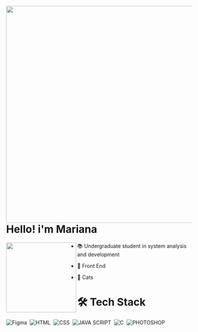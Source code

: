 <img align="right" height="590em"
src="https://raw.githubusercontent.com/gist/rosearerosiesdev/146c0f900e94b71d3dcd07492ace3d0f/raw/913774414a26e1cf1f88f431de51d55f22627d75/githubcard.svg">
<h1 align="left"> Hello! i'm Mariana </h1>
<img align="left" src="https://user-images.githubusercontent.com/74038190/212750155-3ceddfbd-19d3-40a3-87af-8d329c8323c4.gif" height="190px" weight="400px">

- 📚 Undergraduate student in system analysis and development

- 💜 Front End

- 💞️ Cats

<h1 align="left"> 🛠 Tech Stack</h1>

![Figma](https://img.shields.io/badge/Figma-F24E1E?style=for-the-badge&logo=figma&logoColor=white)&nbsp;
![HTML](https://img.shields.io/badge/HTML5-E34F26?style=for-the-badge&logo=html5&logoColor=white)&nbsp;
![CSS](https://img.shields.io/badge/CSS3-1572B6?style=for-the-badge&logo=css3&logoColor=white)&nbsp;
![JAVA SCRIPT](https://img.shields.io/badge/JavaScript-323330?style=for-the-badge&logo=javascript&logoColor=F7DF1E)&nbsp;
![C](https://img.shields.io/badge/C-00599C?style=for-the-badge&logo=c&logoColor=white)&nbsp;
![PHOTOSHOP](https://img.shields.io/badge/Adobe%20Photoshop-31A8FF?style=for-the-badge&logo=Adobe%20Photoshop&logoColor=black)&nbsp;
